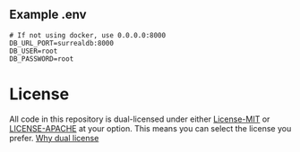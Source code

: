 ## Example .env
``` 
# If not using docker, use 0.0.0.0:8000
DB_URL_PORT=surrealdb:8000
DB_USER=root
DB_PASSWORD=root
```

# License
All code in this repository is dual-licensed under either [License-MIT](./LICENSE-MIT) or [LICENSE-APACHE](./LICENSE-Apache) at your option. This means you can select the license you prefer. [Why dual license](https://github.com/bevyengine/bevy/issues/2373)
